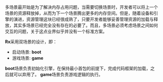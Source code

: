 多场景最开始是为了解决内存占用问题，当需要切换场景时，开发者可以将上一个场景的资源释放掉，从而为下一个场景腾出更多的内存空间。但是，随着设备和引擎的演进，资源管理这块已经很成熟了，只要开发者能够妥善管理资源的加载与释放，其实多场景已经完全没有存在的必要了。而且，多场景必须考虑场景之间如何交互的问题，关于这点业界似乎并没有一个标准方案。

**Rx**采用双场景的设计，即：

-   启动场景: **boot**
-   游戏场景: **game**

**boot**场景负责初始化引擎，在保持最小首包的前提下，完成代码框架的加载，之后就可以弃用了。
**game**场景负责游戏逻辑的执行。